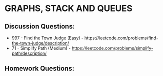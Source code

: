 # GRAPHS, STACK AND QUEUES
## Discussion Questions:
* 997 - Find the Town Judge (Easy) - https://leetcode.com/problems/find-the-town-judge/description/
* 71 - Simplify Path (Medium) - https://leetcode.com/problems/simplify-path/description/

## Homework Questions:
